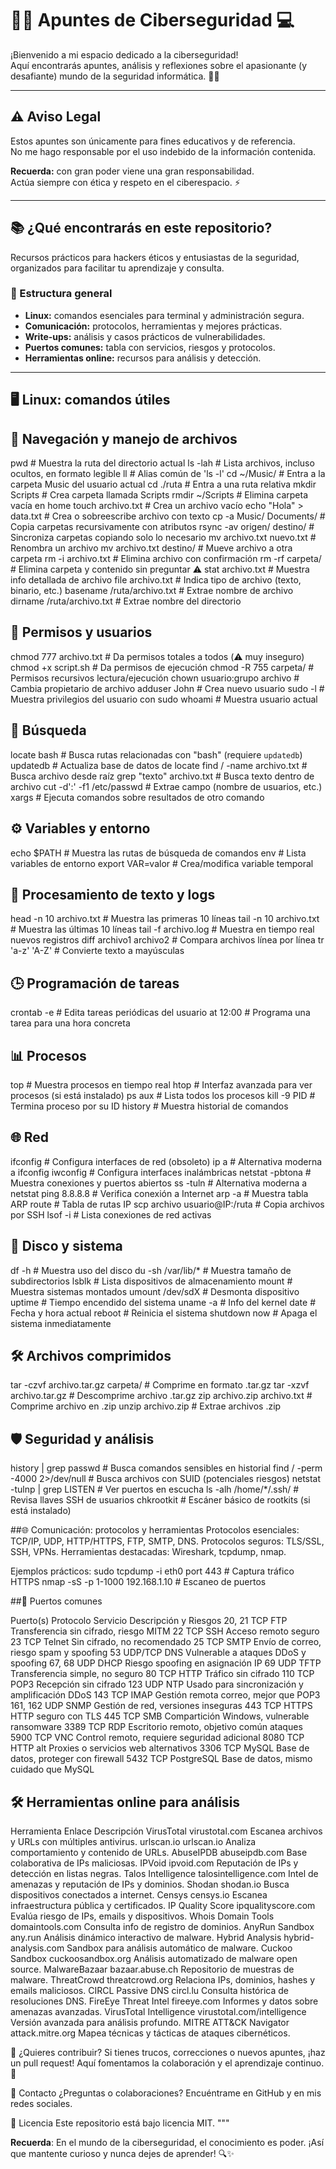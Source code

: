 # 🕵️‍♂️ Apuntes de Ciberseguridad 💻

¡Bienvenido a mi espacio dedicado a la ciberseguridad!  
Aquí encontrarás apuntes, análisis y reflexiones sobre el apasionante (y desafiante) mundo de la seguridad informática. 🔐🦠

---

## ⚠️ Aviso Legal

Estos apuntes son únicamente para fines educativos y de referencia.  
No me hago responsable por el uso indebido de la información contenida.

**Recuerda:** con gran poder viene una gran responsabilidad.  
Actúa siempre con ética y respeto en el ciberespacio. ⚡️

---

## 📚 ¿Qué encontrarás en este repositorio?

Recursos prácticos para hackers éticos y entusiastas de la seguridad, organizados para facilitar tu aprendizaje y consulta.

### 📂 Estructura general

- **Linux:** comandos esenciales para terminal y administración segura.  
- **Comunicación:** protocolos, herramientas y mejores prácticas.  
- **Write-ups:** análisis y casos prácticos de vulnerabilidades.  
- **Puertos comunes:** tabla con servicios, riesgos y protocolos.  
- **Herramientas online:** recursos para análisis y detección.

---

## 🖥️ Linux: comandos útiles
## 📁 Navegación y manejo de archivos
pwd                         # Muestra la ruta del directorio actual
ls -lah                     # Lista archivos, incluso ocultos, en formato legible
ll                          # Alias común de 'ls -l'
cd ~/Music/                 # Entra a la carpeta Music del usuario actual
cd ./ruta                   # Entra a una ruta relativa
mkdir Scripts               # Crea carpeta llamada Scripts
rmdir ~/Scripts             # Elimina carpeta vacía en home
touch archivo.txt           # Crea un archivo vacío
echo "Hola" > data.txt      # Crea o sobreescribe archivo con texto
cp -a Music/ Documents/     # Copia carpetas recursivamente con atributos
rsync -av origen/ destino/  # Sincroniza carpetas copiando solo lo necesario
mv archivo.txt nuevo.txt    # Renombra un archivo
mv archivo.txt destino/     # Mueve archivo a otra carpeta
rm -i archivo.txt           # Elimina archivo con confirmación
rm -rf carpeta/             # Elimina carpeta y contenido sin preguntar ⚠️
stat archivo.txt            # Muestra info detallada de archivo
file archivo.txt            # Indica tipo de archivo (texto, binario, etc.)
basename /ruta/archivo.txt  # Extrae nombre de archivo
dirname /ruta/archivo.txt   # Extrae nombre del directorio

## 🔐 Permisos y usuarios
chmod 777 archivo.txt       # Da permisos totales a todos (⚠️ muy inseguro)
chmod +x script.sh          # Da permisos de ejecución
chmod -R 755 carpeta/       # Permisos recursivos lectura/ejecución
chown usuario:grupo archivo # Cambia propietario de archivo
adduser John                # Crea nuevo usuario
sudo -l                     # Muestra privilegios del usuario con sudo
whoami                      # Muestra usuario actual

## 🔎 Búsqueda
locate bash                 # Busca rutas relacionadas con "bash" (requiere `updatedb`)
updatedb                    # Actualiza base de datos de locate
find / -name archivo.txt    # Busca archivo desde raíz
grep "texto" archivo.txt    # Busca texto dentro de archivo
cut -d':' -f1 /etc/passwd   # Extrae campo (nombre de usuarios, etc.)
xargs                       # Ejecuta comandos sobre resultados de otro comando

## ⚙️ Variables y entorno
echo $PATH                  # Muestra las rutas de búsqueda de comandos
env                         # Lista variables de entorno
export VAR=valor            # Crea/modifica variable temporal

## 📑 Procesamiento de texto y logs
head -n 10 archivo.txt      # Muestra las primeras 10 líneas
tail -n 10 archivo.txt      # Muestra las últimas 10 líneas
tail -f archivo.log         # Muestra en tiempo real nuevos registros
diff archivo1 archivo2      # Compara archivos línea por línea
tr 'a-z' 'A-Z'              # Convierte texto a mayúsculas

## 🕒 Programación de tareas
crontab -e                  # Edita tareas periódicas del usuario
at 12:00                    # Programa una tarea para una hora concreta

## 📊 Procesos
top                         # Muestra procesos en tiempo real
htop                        # Interfaz avanzada para ver procesos (si está instalado)
ps aux                      # Lista todos los procesos
kill -9 PID                 # Termina proceso por su ID
history                     # Muestra historial de comandos

## 🌐 Red
ifconfig                    # Configura interfaces de red (obsoleto)
ip a                        # Alternativa moderna a ifconfig
iwconfig                    # Configura interfaces inalámbricas
netstat -pbtona             # Muestra conexiones y puertos abiertos
ss -tuln                    # Alternativa moderna a netstat
ping 8.8.8.8                # Verifica conexión a Internet
arp -a                      # Muestra tabla ARP
route                       # Tabla de rutas IP
scp archivo usuario@IP:/ruta # Copia archivos por SSH
lsof -i                     # Lista conexiones de red activas

## 💽 Disco y sistema
df -h                       # Muestra uso del disco
du -sh /var/lib/*           # Muestra tamaño de subdirectorios
lsblk                       # Lista dispositivos de almacenamiento
mount                       # Muestra sistemas montados
umount /dev/sdX             # Desmonta dispositivo
uptime                      # Tiempo encendido del sistema
uname -a                    # Info del kernel
date                        # Fecha y hora actual
reboot                      # Reinicia el sistema
shutdown now                # Apaga el sistema inmediatamente

## 🛠️ Archivos comprimidos
tar -czvf archivo.tar.gz carpeta/  # Comprime en formato .tar.gz
tar -xzvf archivo.tar.gz           # Descomprime archivo .tar.gz
zip archivo.zip archivo.txt        # Comprime archivo en .zip
unzip archivo.zip                  # Extrae archivos .zip

## 🛡️ Seguridad y análisis
history | grep passwd              # Busca comandos sensibles en historial
find / -perm -4000 2>/dev/null     # Busca archivos con SUID (potenciales riesgos)
netstat -tulnp | grep LISTEN       # Ver puertos en escucha
ls -alh /home/*/.ssh/              # Revisa llaves SSH de usuarios
chkrootkit                         # Escáner básico de rootkits (si está instalado)

##🌐 Comunicación: protocolos y herramientas
Protocolos esenciales: TCP/IP, UDP, HTTP/HTTPS, FTP, SMTP, DNS.
Protocolos seguros: TLS/SSL, SSH, VPNs.
Herramientas destacadas: Wireshark, tcpdump, nmap.

Ejemplos prácticos:
sudo tcpdump -i eth0 port 443          # Captura tráfico HTTPS
nmap -sS -p 1-1000 192.168.1.10       # Escaneo de puertos

##🔌 Puertos comunes

Puerto(s)	Protocolo	Servicio	Descripción y Riesgos
20, 21	TCP	FTP	Transferencia sin cifrado, riesgo MITM
22	TCP	SSH	Acceso remoto seguro
23	TCP	Telnet	Sin cifrado, no recomendado
25	TCP	SMTP	Envío de correo, riesgo spam y spoofing
53	UDP/TCP	DNS	Vulnerable a ataques DDoS y spoofing
67, 68	UDP	DHCP	Riesgo spoofing en asignación IP
69	UDP	TFTP	Transferencia simple, no seguro
80	TCP	HTTP	Tráfico sin cifrado
110	TCP	POP3	Recepción sin cifrado
123	UDP	NTP	Usado para sincronización y amplificación DDoS
143	TCP	IMAP	Gestión remota correo, mejor que POP3
161, 162	UDP	SNMP	Gestión de red, versiones inseguras
443	TCP	HTTPS	HTTP seguro con TLS
445	TCP	SMB	Compartición Windows, vulnerable ransomware
3389	TCP	RDP	Escritorio remoto, objetivo común ataques
5900	TCP	VNC	Control remoto, requiere seguridad adicional
8080	TCP	HTTP alt	Proxies o servicios web alternativos
3306	TCP	MySQL	Base de datos, proteger con firewall
5432	TCP	PostgreSQL	Base de datos, mismo cuidado que MySQL

## 🛠️ Herramientas online para análisis 

Herramienta	Enlace	Descripción
VirusTotal	virustotal.com	Escanea archivos y URLs con múltiples antivirus.
urlscan.io	urlscan.io	Analiza comportamiento y contenido de URLs.
AbuseIPDB	abuseipdb.com	Base colaborativa de IPs maliciosas.
IPVoid	ipvoid.com	Reputación de IPs y detección en listas negras.
Talos Intelligence	talosintelligence.com	Intel de amenazas y reputación de IPs y dominios.
Shodan	shodan.io	Busca dispositivos conectados a internet.
Censys	censys.io	Escanea infraestructura pública y certificados.
IP Quality Score	ipqualityscore.com	Evalúa riesgo de IPs, emails y dispositivos.
Whois Domain Tools	domaintools.com	Consulta info de registro de dominios.
AnyRun Sandbox	any.run	Análisis dinámico interactivo de malware.
Hybrid Analysis	hybrid-analysis.com	Sandbox para análisis automático de malware.
Cuckoo Sandbox	cuckoosandbox.org	Análisis automatizado de malware open source.
MalwareBazaar	bazaar.abuse.ch	Repositorio de muestras de malware.
ThreatCrowd	threatcrowd.org	Relaciona IPs, dominios, hashes y emails maliciosos.
CIRCL Passive DNS	circl.lu	Consulta histórica de resoluciones DNS.
FireEye Threat Intel	fireeye.com	Informes y datos sobre amenazas avanzadas.
VirusTotal Intelligence	virustotal.com/intelligence	Versión avanzada para análisis profundo.
MITRE ATT&CK Navigator	attack.mitre.org	Mapea técnicas y tácticas de ataques cibernéticos.

🚀 ¿Quieres contribuir?
Si tienes trucos, correcciones o nuevos apuntes, ¡haz un pull request!
Aquí fomentamos la colaboración y el aprendizaje continuo. 🤘

💬 Contacto
¿Preguntas o colaboraciones?
Encuéntrame en GitHub y en mis redes sociales.

📜 Licencia
Este repositorio está bajo licencia MIT.
"""

**Recuerda**: En el mundo de la ciberseguridad, el conocimiento es poder. ¡Así que mantente curioso y nunca dejes de aprender! 🔍✨
